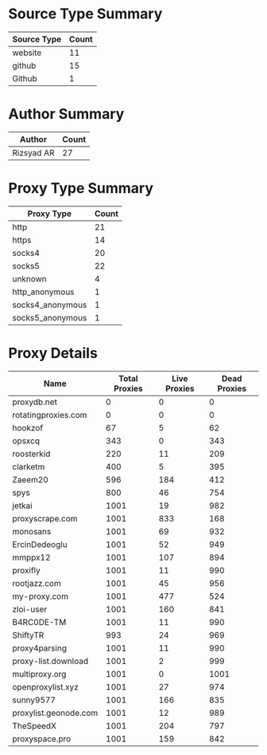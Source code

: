 # Source Type Summary

| Source Type | Count |
|-------------|-------|
| website | 11 |
| github | 15 |
| Github | 1 |


# Author Summary

| Author | Count |
|--------|-------|
| Rizsyad AR | 27 |


# Proxy Type Summary

| Proxy Type | Count |
|------------|-------|
| http | 21 |
| https | 14 |
| socks4 | 20 |
| socks5 | 22 |
| unknown | 4 |
| http_anonymous | 1 |
| socks4_anonymous | 1 |
| socks5_anonymous | 1 |


# Proxy Details

| Name | Total Proxies | Live Proxies | Dead Proxies |
|------|---------------|--------------|---------------|
| proxydb.net | 0 | 0 | 0 |
| rotatingproxies.com | 0 | 0 | 0 |
| hookzof | 67 | 5 | 62 |
| opsxcq | 343 | 0 | 343 |
| roosterkid | 220 | 11 | 209 |
| clarketm | 400 | 5 | 395 |
| Zaeem20 | 596 | 184 | 412 |
| spys | 800 | 46 | 754 |
| jetkai | 1001 | 19 | 982 |
| proxyscrape.com | 1001 | 833 | 168 |
| monosans | 1001 | 69 | 932 |
| ErcinDedeoglu | 1001 | 52 | 949 |
| mmppx12 | 1001 | 107 | 894 |
| proxifly | 1001 | 11 | 990 |
| rootjazz.com | 1001 | 45 | 956 |
| my-proxy.com | 1001 | 477 | 524 |
| zloi-user | 1001 | 160 | 841 |
| B4RC0DE-TM | 1001 | 11 | 990 |
| ShiftyTR | 993 | 24 | 969 |
| proxy4parsing | 1001 | 11 | 990 |
| proxy-list.download | 1001 | 2 | 999 |
| multiproxy.org | 1001 | 0 | 1001 |
| openproxylist.xyz | 1001 | 27 | 974 |
| sunny9577 | 1001 | 166 | 835 |
| proxylist.geonode.com | 1001 | 12 | 989 |
| TheSpeedX | 1001 | 204 | 797 |
| proxyspace.pro | 1001 | 159 | 842 |
